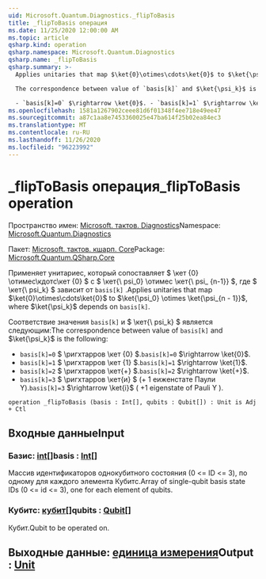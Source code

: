 ```yaml
---
uid: Microsoft.Quantum.Diagnostics._flipToBasis
title: _flipToBasis операция
ms.date: 11/25/2020 12:00:00 AM
ms.topic: article
qsharp.kind: operation
qsharp.namespace: Microsoft.Quantum.Diagnostics
qsharp.name: _flipToBasis
qsharp.summary: >-
  Applies unitaries that map $\ket{0}\otimes\cdots\ket{0}$ to $\ket{\psi_0} \otimes \ket{\psi_{n - 1}}$, where $\ket{\psi_k}$ depends on `basis[k]`.

  The correspondence between value of `basis[k]` and $\ket{\psi_k}$ is the following:

  - `basis[k]=0` $\rightarrow \ket{0}$. - `basis[k]=1` $\rightarrow \ket{1}$. - `basis[k]=2` $\rightarrow \ket{+}$. - `basis[k]=3` $\rightarrow \ket{i}$ ( +1 eigenstate of Pauli Y ).
ms.openlocfilehash: 1581a1267902ceee81d6f01348f4ee718e49ee47
ms.sourcegitcommit: a87c1aa8e7453360025e47ba614f25b02ea84ec3
ms.translationtype: MT
ms.contentlocale: ru-RU
ms.lasthandoff: 11/26/2020
ms.locfileid: "96223992"
---
```

# <a name="_fliptobasis-operation"></a><span data-ttu-id="19b25-102">_flipToBasis операция</span><span class="sxs-lookup"><span data-stu-id="19b25-102">_flipToBasis operation</span></span>

<span data-ttu-id="19b25-103">Пространство имен: [Microsoft. тактов. Diagnostics](xref:Microsoft.Quantum.Diagnostics)</span><span class="sxs-lookup"><span data-stu-id="19b25-103">Namespace: [Microsoft.Quantum.Diagnostics](xref:Microsoft.Quantum.Diagnostics)</span></span>

<span data-ttu-id="19b25-104">Пакет: [Microsoft. тактов. кшарп. Core](https://nuget.org/packages/Microsoft.Quantum.QSharp.Core)</span><span class="sxs-lookup"><span data-stu-id="19b25-104">Package: [Microsoft.Quantum.QSharp.Core](https://nuget.org/packages/Microsoft.Quantum.QSharp.Core)</span></span>


<span data-ttu-id="19b25-105">Применяет унитариес, который сопоставляет $ \кет {0} \отимес\кдотс\кет {0} $ с $ \кет{\ psi_0} \отимес \кет{\ psi_ {n-1}} $, где $ \кет{\ psi_k} $ зависит от `basis[k]` .</span><span class="sxs-lookup"><span data-stu-id="19b25-105">Applies unitaries that map $\ket{0}\otimes\cdots\ket{0}$ to $\ket{\psi_0} \otimes \ket{\psi_{n - 1}}$, where $\ket{\psi_k}$ depends on `basis[k]`.</span></span>

<span data-ttu-id="19b25-106">Соответствие значения `basis[k]` и $ \кет{\ psi_k} $ является следующим:</span><span class="sxs-lookup"><span data-stu-id="19b25-106">The correspondence between value of `basis[k]` and $\ket{\psi_k}$ is the following:</span></span>

- <span data-ttu-id="19b25-107">`basis[k]=0` $ \ригхтарров \кет {0} $.</span><span class="sxs-lookup"><span data-stu-id="19b25-107">`basis[k]=0` $\rightarrow \ket{0}$.</span></span>
- <span data-ttu-id="19b25-108">`basis[k]=1` $ \ригхтарров \кет {1} $.</span><span class="sxs-lookup"><span data-stu-id="19b25-108">`basis[k]=1` $\rightarrow \ket{1}$.</span></span>
- <span data-ttu-id="19b25-109">`basis[k]=2` $ \ригхтарров \кет{+} $.</span><span class="sxs-lookup"><span data-stu-id="19b25-109">`basis[k]=2` $\rightarrow \ket{+}$.</span></span>
- <span data-ttu-id="19b25-110">`basis[k]=3` $ \ригхтарров \кет{и} $ (+ 1 еиженстате Паули Y).</span><span class="sxs-lookup"><span data-stu-id="19b25-110">`basis[k]=3` $\rightarrow \ket{i}$ ( +1 eigenstate of Pauli Y ).</span></span>

```qsharp
operation _flipToBasis (basis : Int[], qubits : Qubit[]) : Unit is Adj + Ctl
```


## <a name="input"></a><span data-ttu-id="19b25-111">Входные данные</span><span class="sxs-lookup"><span data-stu-id="19b25-111">Input</span></span>

### <a name="basis--int"></a><span data-ttu-id="19b25-112">Базис: [int](xref:microsoft.quantum.lang-ref.int)[]</span><span class="sxs-lookup"><span data-stu-id="19b25-112">basis : [Int](xref:microsoft.quantum.lang-ref.int)[]</span></span>

<span data-ttu-id="19b25-113">Массив идентификаторов однокубитного состояния (0 <= ID <= 3), по одному для каждого элемента Кубитс.</span><span class="sxs-lookup"><span data-stu-id="19b25-113">Array of single-qubit basis state IDs (0 <= id <= 3), one for each element of qubits.</span></span>


### <a name="qubits--qubit"></a><span data-ttu-id="19b25-114">Кубитс: [кубит](xref:microsoft.quantum.lang-ref.qubit)[]</span><span class="sxs-lookup"><span data-stu-id="19b25-114">qubits : [Qubit](xref:microsoft.quantum.lang-ref.qubit)[]</span></span>

<span data-ttu-id="19b25-115">Кубит.</span><span class="sxs-lookup"><span data-stu-id="19b25-115">Qubit to be operated on.</span></span>



## <a name="output--unit"></a><span data-ttu-id="19b25-116">Выходные данные: [единица измерения](xref:microsoft.quantum.lang-ref.unit)</span><span class="sxs-lookup"><span data-stu-id="19b25-116">Output : [Unit](xref:microsoft.quantum.lang-ref.unit)</span></span>

